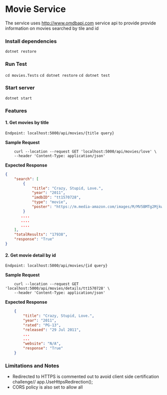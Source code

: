 # Movie Service

The service uses http://www.omdbapi.com service api to provide provide information on movies searched by tile and id

### Install dependencies
`dotnet restore`

### Run Test  
`cd movies.Tests`
`cd dotnet restore`
`cd dotnet test`

### Start server 
`dotnet start`

### Features

#### 1. Get movies by title
`Endpoint: localhost:5000/api/movies/{title query}`

**Sample Request**
```shell
    curl --location --request GET 'localhost:5000/api/movies/love' \
    --header 'Content-Type: application/json'
```
**Expected Response**
```json
{
    "search": [
        {
            "title": "Crazy, Stupid, Love.",
            "year": "2011",
            "imdbID": "tt1570728",
            "type": "movie",
            "poster": "https://m.media-amazon.com/images/M/MV5BMTg2MjkwMTM0NF5BMl5BanBnXkFtZTcwMzc4NDg2NQ@@._V1_SX300.jpg"
        }
       ....
       ....
       ....
    ],
    "totalResults": "17938",
    "response": "True"
}
```


#### 2. Get movie detail by id 
`Endpoint: localhost:5000/api/movies/{id query}`

**Sample Request**
```shell
    curl --location --request GET 'localhost:5000/api/movies/details/tt1570728' \
    --header 'Content-Type: application/json'
```
**Expected Response**
```json
    {
        "title": "Crazy, Stupid, Love.",
        "year": "2011",
        "rated": "PG-13",
        "released": "29 Jul 2011",
        ...
        ...
        "website": "N/A",
        "response": "True"
    }
```


### Limitations and Notes
-   Redirected to HTTPS is commented out to avoid client side certification challenge//  app.UseHttpsRedirection();
- CORS policy is also set to allow all
